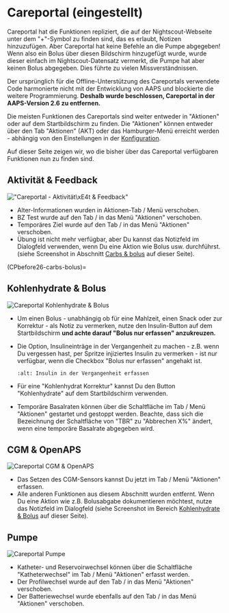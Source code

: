 # Careportal (eingestellt)

Careportal hat die Funktionen repliziert, die auf der Nightscout-Webseite unter dem "+"-Symbol zu finden sind, das es erlaubt, Notizen hinzuzufügen. Aber Careportal hat keine Befehle an die Pumpe abgegeben! Wenn also ein Bolus über diesen Bildschirm hinzugefügt wurde, wurde dieser einfach im Nightscout-Datensatz vermerkt, die Pumpe hat aber keinen Bolus abgegeben. Dies führte zu vielen Missverständnissen.

Der ursprünglich für die Offline-Unterstützung des Careportals verwendete Code harmonierte nicht mit der Entwicklung von AAPS und blockierte die weitere Programmierung. **Deshalb wurde beschlossen, Careportal in der AAPS-Version 2.6 zu entfernen.**

Die meisten Funktionen des Careportals sind weiter entweder in "Aktionen" oder auf dem Startbildschirm zu finden. Die "Aktionen" können entweder über den Tab "Aktionen" (AKT) oder das Hamburger-Menü erreicht werden - abhängig von den Einstellungen in der [Konfiguration](../Configuration/Config-Builder.md).

Auf dieser Seite zeigen wir, wo die bisher über das Careportal verfügbaren Funktionen nun zu finden sind.

## Aktivität & Feedback

!["Careportal - Aktivität\xE4t & Feedback"](../images/Careportal_25_26_1_IIb.png)

- Alter-Informationen wurden in Aktionen-Tab / Menü verschoben.
- BZ Test wurde auf den Tab / in das Menü "Aktionen" verschoben.
- Temporäres Ziel wurde auf den Tab / in das Menü "Aktionen" verschoben.
- Übung ist nicht mehr verfügbar, aber Du kannst das Notizfeld im Dialogfeld verwenden, wenn Du eine Aktion wie Bolus usw. durchführst. (siehe Screenshot in Abschnitt [Carbs & bolus](CPbefore26-carbs-bolus) auf dieser Seite).

(CPbefore26-carbs-bolus)=

## Kohlenhydrate & Bolus

![Careportal Kohlenhydrate & Bolus](../images/Careportal_25_26_2_IIa.png)

- Um einen Bolus - unabhängig ob für eine Mahlzeit, einen Snack oder zur Korrektur - als Notiz zu vermerken, nutze den Insulin-Button auf dem Startbildschirm **und achte darauf "Bolus nur erfassen" anzukreuzen.**

- Die Option, Insulineinträge in der Vergangenheit zu machen - z.B. wenn Du vergessen hast, per Spritze injiziertes Insulin zu vermerken - ist nur verfügbar, wenn die Checkbox "Bolus nur erfassen" angehakt ist.

  ```{image} ../images/Careportal_25_26_5.png
  :alt: Insulin in der Vergangenheit erfassen
  ```

- Für eine "Kohlenhydrat Korrektur" kannst Du den Button "Kohlenhydrate" auf dem Startbildschirm verwenden.

- Temporäre Basalraten können über die Schaltfläche im Tab / Menü "Aktionen" gestartet und gestoppt werden. Beachte, dass sich die Bezeichnung der Schaltfläche von "TBR" zu "Abbrechen X%" ändert, wenn eine temporäre Basalrate abgegeben wird.

## CGM & OpenAPS

![Careportal CGM & OpenAPS](../images/Careportal_25_26_3_IIa.png)

- Das Setzen des CGM-Sensors kannst Du jetzt im Tab / Menü "Aktionen" erfassen.
- Alle anderen Funktionen aus diesem Abschnitt wurden entfernt. Wenn Du eine Aktion wie z.B. Bolusabgabe dokumentieren möchtest, nutze das Notizfeld im Dialogfeld (siehe Screenshot im Bereich [Kohlenhydrate & Bolus](CPbefore26-carbs-bolus) auf dieser Seite).

## Pumpe

![Careportal Pumpe](../images/Careportal_25_26_4_IIb.png)

- Katheter- und Reservoirwechsel können über die Schaltfläche "Katheterwechsel" im Tab / Menü "Aktionen" erfasst werden.
- Der Profilwechsel wurde auf den Tab / in das Menü "Aktionen" verschoben.
- Der Batteriewechsel wurde ebenfalls auf den Tab / in das Menü "Aktionen" verschoben.
